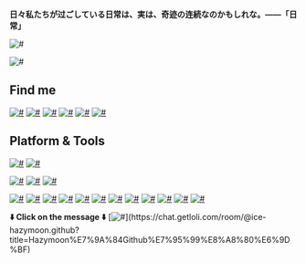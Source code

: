 **日々私たちが过ごしている日常は、実は、奇迹の连続なのかもしれな。——「日常」**

![#](https://count.getloli.com/get/@Smart-Chou?theme=moebooru-h)

![#](https://github-readme-stats.vercel.app/api?username=Ice-Hazymoon&show_icons=true&icon_color=0366d6&bg_color=ffffff&hide_title=true&hide=contribs&include_all_commits=true)

## Find me

[![#](https://img.shields.io/badge/-Vuepress-4FC08D?style=flat-square&logo=vuedotjs&logoColor=white)](https://codenoob.top)
[![#](https://img.shields.io/badge/-Telegram-1DA1F2?style=flat-square&logo=telegram&logoColor=white)](https://t.me/ChouCong)
[![#](https://img.shields.io/badge/-Twitter-1DA1F2?style=flat-square&logo=twitter&logoColor=white)](https://twitter.com/MIFSH912)
[![#](https://img.shields.io/badge/-Bilibili-00A1D6?style=flat-square&logo=bilibili&logoColor=white)](https://space.bilibili.com/372366303/)
[![#](https://img.shields.io/badge/-Email-D14836?style=flat-square&logo=gmail&logoColor=white)](mailto:3518439599@qq.com)
[![#](https://img.shields.io/badge/QQ-EB1923?style=flat-square&logo=tencent-qq&logoColor=000000)](http://wpa.qq.com/msgrd?v=3&uin=3518439599&site=qq&menu=yes)

## Platform & Tools

[![#](https://img.shields.io/badge/Windows-10-2376bc?style=flat-square&logo=windows&logoColor=ffffff)](https://www.microsoft.com/windows/get-windows-10)
[![#](https://img.shields.io/badge/IDE-Visual%20Studio%20Code-blue?style=flat-square&logo=visual-studio-code&logoColor=ffffff)](https://code.visualstudio.com/)

[![#](https://img.shields.io/badge/Xiaomi-10%20Pro-f5010c?style=flat-square&logo=xiaomi&logoColor=white)](https://www.mi.com/)
[![#](https://img.shields.io/badge/iPhone-12-999999?style=flat-square&logo=apple&logoColor=ffffff)](https://www.apple.com/)
[![#](https://img.shields.io/badge/Huawei-Matepad%20Pro-FF0000?style=flat-square&logo=huawei&logoColor=white)](https://www.huawei.com/)

[![#](https://img.shields.io/badge/-CSS3-1572B6?style=flat-square&logo=css3&logoColor=white)](https://www.w3.org/Style/CSS/)
[![#](https://img.shields.io/badge/-Sass-cc6699?style=flat-square&logo=sass&logoColor=white)](https://sass-lang.com/)
[![#](https://img.shields.io/badge/-NPM-cb3837?style=flat-square&logo=npm&logoColor=white)](https://npmjs.com/)
[![#](https://img.shields.io/badge/-PostCSS-dd3a0a?style=flat-square&logo=postcss&logoColor=white)](https://postcss.org/)
[![#](https://img.shields.io/badge/-HTML5-E34F26?style=flat-square&logo=html5&logoColor=white)](https://html.spec.whatwg.org/)
[![#](https://img.shields.io/badge/-Git-f05032?style=flat-square&logo=git&logoColor=white)](https://git-scm.com/)
[![#](https://img.shields.io/badge/-JavaScript-f7e018?style=flat-square&logo=javascript&logoColor=white)](https://www.ecma-international.org/)
[![#](https://img.shields.io/badge/-Vue.js-4fc08d?style=flat-square&logo=vue.js&logoColor=ffffff)](https://vuejs.org/)
[![#](https://img.shields.io/badge/-Node.js-43853d?style=flat-square&logo=node.js&logoColor=ffffff)](https://nodejs.org/)
[![#](https://img.shields.io/badge/-Nuxt.js-00C58E?style=flat-square&logo=nuxt.js&logoColor=white)](https://nuxtjs.org/)
[![#](https://img.shields.io/badge/-MongoDB-47A248?style=flat-square&logo=mongodb&logoColor=white)](https://www.mongodb.com/)
[![#](https://img.shields.io/badge/-Express,js-f7f7f7?style=flat-square)](https://expressjs.com/)

**⬇️ Click on the message ⬇️**
[![#](https://chat.getloli.com/room/@ice-hazymoon.github/svg?width=600&height=280&limit=20&theme=light&fontSize=13&title=Ice-Hazymoon@github:%20~)](https://chat.getloli.com/room/@ice-hazymoon.github?title=Hazymoon%E7%9A%84Github%E7%95%99%E8%A8%80%E6%9D%BF)
